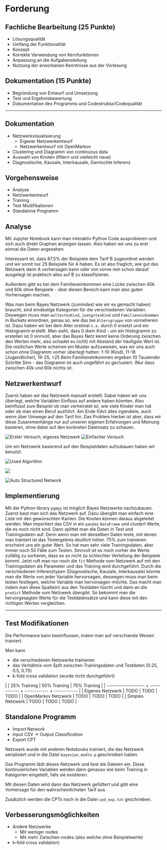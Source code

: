 # Forderung
## Fachliche Bearbeitung (25 Punkte)
- Lösungsqualität
- Umfang der Funktionalität
- Konzept
- Korrekte Verwendung von Kernfunktionen
- Anpassung an die Aufgabenstellung
- Nutzung der erworbenen Kenntnisse aus der Vorlesung

## Dokumentation (15 Punkte)
- Begründung von Entwurf und Umsetzung
- Test und Ergebnisbewertung
- Dokumentation des Programms und Codestruktur/Codequalität

---

## Dokumentation
- Netzwerkvisualisierung
  - Eigener Netzwerkentwurf
  - Netzwerkentwurf mit OpenMarkov
- Clustering und Diagramm von continuous data
- Auswahl von Knoten (filtern und vielleicht neue)
- Diagnostische, Kausale, Interkausale, Gemischte Inferenz

## Vorgehensweise

- Analyse
- Netzwerkentwurf
- Training
- Test Modifikationen
- Standalone Programm

## Analyse
Mit Jupyter Notebook kann man interaktiv Python Code ausprobieren und sich auch direkt Graphen anzeigen lassen.
Also haben wir uns zu erst einmal die Daten angesehen.

Interessant ist, dass 87.5% der Beispiele dem Tarif B zugeordnet werden und wir somit nur 25 Beispiele für A haben. Es ist also fraglich, wie gut das Netzwerk dann A vorhersagen kann oder von vorne rein schon darauf ausgelegt ist praktisch alles auf B zu klassifizieren.

Außerdem gibt es bei dem Familieneinkommen eine Lücke zwischen 40k und 60k ohne Beispiele - über diesen Bereich kann man also guten Vorhersagen machen.

Was man beim Bayes Netzwerk (zumindest wie wir es gemacht haben) braucht, sind eindeutige Kategorien für die verschiedenen Variablen. Deswegen muss man `aeltestesKind`, `juengstesKind` und `Familieneinkommen` in Buckets einordnen, genau so, wie das bei `Altersgruppe` von vorneherein ist. Dazu haben wir bei dem Alter erstmal `n.a.` durch 0 ersetzt und ein Histogramm erstellt. Man sieht, dass 0 (kein Kind - um ein Histogramm zu erstellen ist 0 sinnvoll, aber das Bayes Netz kennt keine Orderung zwischen den Werten mehr, also schadet es nicht) mit Abstand der häufigste Wert ist. Die restlichen Werte scheinen ein Muster aufzuweisen, was wir uns auch schon ohne Diagramm vorher überlegt hatten: 1-10 (Kind), 11-18 (Jugendlicher), 19-25, >25
Beim Familieneinkommen ergeben 10 Tausender Schritte Sinn - das Diagramm ist auch ungefährt so geclustert. (Nur dass zwischen 40k und 60k nichts ist.

## Netzwerkentwurf

Zuerst haben wir das Netzwerk manuell erstellt. Dabei haben wir uns überlegt, welche Variablen Einfluss auf andere haben könnten. Also beinflusst zum Beispiel ob man verheiratet ist, wie viele Kinder man hat oder ob man einen Beruf ausführt. Am Ende führt alles irgendwie, auch wenn über Umwege auf den Tarif hin.
Das Problem hierbei ist aber, dass wir diese Zusammenhänge nur auf unseren eigenen Erfahrungen und Meinung basieren, ohne dabei auf den konkreten Datensatz zu schauen.

![Erster Versuch, eigenes Netzwerk](content/omrkv_first_attempt_overview.png)
![Einfacher Versuch](content/omrkv_simple_network_overview.png)


Um ein Netzwerk basierend auf den Beispieldaten aufzubauen haben wir benutzt.

![Used Algorithm](content/omrkv_interface_auto_settings.png)

![](content/generated_network.jpeg)

![Auto Structured Network](content/omrkv_auto_real_values.png)

## Implementierung
Mit der Python library `pgmpy` ist möglich Bayes Netzwerke nachzubauen.
Zuerst baut man sich das Netzwerk auf. Dazu übergibt man einfach eine Liste mit den gewünschten Kanten. Die Knoten können daraus abgeleitet werden.
Man importiert das CSV in ein `pandas` `DataFrame` und clustert Werte, die es noch nicht sind.
Dann splittet man die Daten in Test und Trainingsdaten auf. Denn wenn man mit denselben Daten teste, mit denen man trainiert ist das Testergebnis deutlich höher. 75% zum trainieren erscheint uns ein guter Wert. So hat man sehr viele Trainingsdaten, aber immer noch 50 Fälle zum Testen.
Sinnvoll ist es noch vorher die Werte zufällig zu sortieren, dass es so nicht zu schlechter Verteilung der Beispiele kommt.
Jetzt ruft man nur noch die `fit` Methode vom Netzwerk auf mit den Trainingsdaten als Parameter und das Training wird durchgeführt.
Durch die verschiedenen Inferenztypen (Diagnostische, Kausale, Interkausale) könnte man die Werte von jeder Variable hervorsagen, deswegen muss man beim testen festlegen, welche Variable man hervorsagen möchte. Das macht man indem man diese Spalte(n) aus den Testdaten löscht und dann an die `predict` Methode vom Netzwerk übergibt.
So bekommt man die hervorgesagten Werte für die Testdatensätze und kann diese mit den richtigen Werten vergleichen.

---

## Test Modifikationen
Die Performance kann beeinflussen, indem man auf verschiende Weisen trainiert.

Man kann
- die verschiedenen Netzwerke trainieren
- das Verhältnis vom Split zwischen Trainingsdaten und Testdaten (0.25, 0.5, 0.75)
- k-fold cross validation (wurde nicht durchgeführt)

|                     | 25% Training | 50% Training | 75% Training |
| ------------------- + ------------ + ------------ + ------------ |
| Eigenes Netzwerk    |    TODO      |  TODO        | TODO         |
| OpenMarkov Netzwerk |    TODO      |  TODO        | TODO         |
| Simples Netzwerk    |    TODO      |  TODO        | TODO         |

## Standalone Programm
- Import Network
- Input CSV -> Output Classification
- Export CPT

Netzwerk wurde mit anderen Notebooks trainiert, die das Netzwerk serialisiert und in die Datei `bayesian_modle.p` geschrieben haben.

Das Programm lädt dieses Netzwerk und liest die Dateien ein. Diese kontinuierlichen Variablen werden dann genauso wie beim Training in Kategorien eingeteilt, falls sie existieren.

Mit diesen Daten wird dann das Netzwerk gefüttert und gibt eine Vorhersage für den wahrscheinlichsten Tarif aus.

Zusätzlich werden die CPTs noch in die Datei `cpd_exp.txt` geschrieben.

## Verbesserungsmöglichkeiten
- Andere Netzwerke
  - Mit weniger nodes
  - Mit mehr Zwischen-nodes (also welche ohne Beispielwerte)
- k-fold cross validation)
